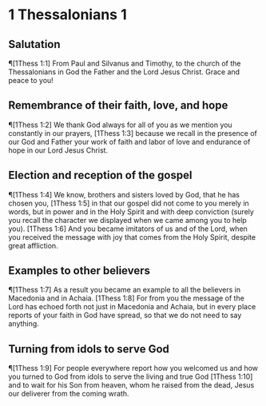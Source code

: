 # 1 Thessalonians 1

## Salutation
¶[1Thess 1:1] From Paul and Silvanus and Timothy, to the church of the Thessalonians in God the Father and the Lord Jesus Christ. Grace and peace to you!

## Remembrance of their faith, love, and hope
¶[1Thess 1:2] We thank God always for all of you as we mention you constantly in our prayers,
[1Thess 1:3] because we recall in the presence of our God and Father your work of faith and labor of love and endurance of hope in our Lord Jesus Christ.

## Election and reception of the gospel
¶[1Thess 1:4] We know, brothers and sisters loved by God, that he has chosen you,
[1Thess 1:5] in that our gospel did not come to you merely in words, but in power and in the Holy Spirit and with deep conviction (surely you recall the character we displayed when we came among you to help you).
[1Thess 1:6] And you became imitators of us and of the Lord, when you received the message with joy that comes from the Holy Spirit, despite great affliction.

## Examples to other believers
¶[1Thess 1:7] As a result you became an example to all the believers in Macedonia and in Achaia.
[1Thess 1:8] For from you the message of the Lord has echoed forth not just in Macedonia and Achaia, but in every place reports of your faith in God have spread, so that we do not need to say anything.

## Turning from idols to serve God
¶[1Thess 1:9] For people everywhere report how you welcomed us and how you turned to God from idols to serve the living and true God
[1Thess 1:10] and to wait for his Son from heaven, whom he raised from the dead, Jesus our deliverer from the coming wrath.
